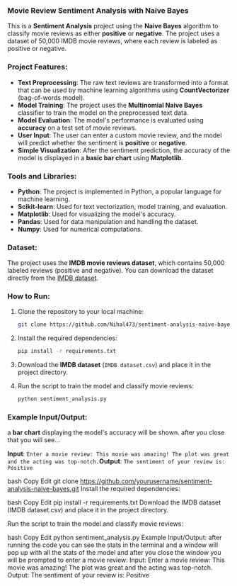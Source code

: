### Movie Review Sentiment Analysis with Naive Bayes

This is a **Sentiment Analysis** project using the **Naive Bayes** algorithm to classify movie reviews as either **positive** or **negative**. The project uses a dataset of 50,000 IMDB movie reviews, where each review is labeled as positive or negative.

### Project Features:

- **Text Preprocessing**: The raw text reviews are transformed into a format that can be used by machine learning algorithms using **CountVectorizer** (bag-of-words model).
- **Model Training**: The project uses the **Multinomial Naive Bayes** classifier to train the model on the preprocessed text data.
- **Model Evaluation**: The model's performance is evaluated using **accuracy** on a test set of movie reviews.
- **User Input**: The user can enter a custom movie review, and the model will predict whether the sentiment is **positive** or **negative**.
- **Simple Visualization**: After the sentiment prediction, the accuracy of the model is displayed in a **basic bar chart** using **Matplotlib**.

### Tools and Libraries:

- **Python**: The project is implemented in Python, a popular language for machine learning.
- **Scikit-learn**: Used for text vectorization, model training, and evaluation.
- **Matplotlib**: Used for visualizing the model's accuracy.
- **Pandas**: Used for data manipulation and handling the dataset.
- **Numpy**: Used for numerical computations.

### Dataset:

The project uses the **IMDB movie reviews dataset**, which contains 50,000 labeled reviews (positive and negative). You can download the dataset directly from the [IMDB dataset](https://www.kaggle.com/lakshmi25npathi/imdb-dataset-of-50k-movie-reviews).

### How to Run:

1. Clone the repository to your local machine:
    
    ```bash
    git clone https://github.com/Nihal473/sentiment-analysis-naive-bayes.git
    
    ```
    
2. Install the required dependencies:
    
    ```bash
    pip install -r requirements.txt
    
    ```
    
3. Download the **IMDB dataset** (`IMDB dataset.csv`) and place it in the project directory.
4. Run the script to train the model and classify movie reviews:
    
    ```bash
    python sentiment_analysis.py
    
    ```
    

### Example Input/Output:

 a **bar chart** displaying the model's accuracy will be shown. after you close that you will see...

**Input**: `Enter a movie review: This movie was amazing! The plot was great and the acting was top-notch.`**Output**: `The sentiment of your review is: Positive`



bash
Copy
Edit
git clone https://github.com/yourusername/sentiment-analysis-naive-bayes.git
Install the required dependencies:

bash
Copy
Edit
pip install -r requirements.txt
Download the IMDB dataset (IMDB dataset.csv) and place it in the project directory.

Run the script to train the model and classify movie reviews:

bash
Copy
Edit
python sentiment_analysis.py
Example Input/Output:
after running the code you can see the stats in the terminal and
a window will pop up with all the stats of the model and after you close the window you will be prompted to enter a movie review:
Input: Enter a movie review: This movie was amazing! The plot was great and the acting was top-notch. Output: The sentiment of your review is: Positive

